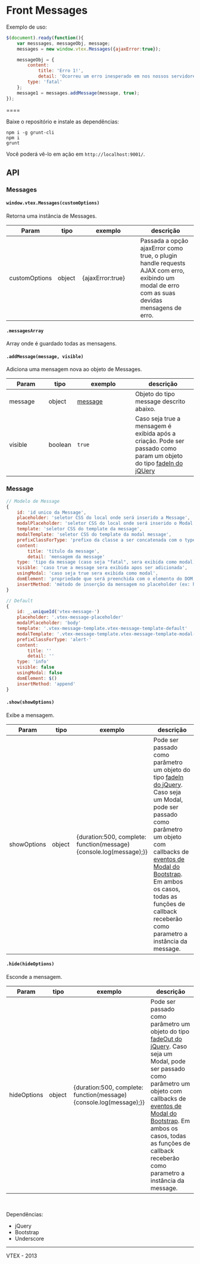 # Front Messages


Exemplo de uso:
```javascript
$(document).ready(function(){
	var messsages, messageObj, message;
	messages = new window.vtex.Messages({ajaxError:true});

	messageObj = {
		content: 
			title: 'Erro 1!',
			detail: 'Ocorreu um erro inesperado em nos nossos servidores.'
		type: 'fatal'
	};
	message1 = messages.addMessage(message, true);	
});
```
====

Baixe o repositório e instale as dependências:

```console
npm i -g grunt-cli
npm i
grunt
```

Você poderá vê-lo em ação em `http://localhost:9001/`.

## API

### Messages

<h4 id="Messages()"><code>window.vtex.Messages(customOptions)</code></h4>
<p>Retorna uma instância de Messages.</p>
<table class="table table-bordered table-striped">
	<thead>
		<tr>
			<th style="width: 90px;">Param</th>
			<th style="width: 50px;">tipo</th>
			<th style="width: 140px;">exemplo</th>
			<th>descrição</th>
		</tr>
	</thead>
	<tbody>
		<tr>
			<td>customOptions</td>
			<td>object</td>
			<td>{ajaxError:true}</td>
			<td>Passada a opção ajaxError como true, o plugin handle requests AJAX com erro, exibindo um modal de erro com as suas devidas mensagens de erro.</td>
		</tr>
	</tbody>
</table>

<h4 id="messagesArray"><code>.messagesArray</code></h4>
<p>Array onde é guardado todas as mensagens.</p>

<h4 id="addMessage()"><code>.addMessage(message, visible)</code></h4>
<p>Adiciona uma mensagem nova ao objeto de Messages.</p>
<table class="table table-bordered table-striped">
	<thead>
		<tr>
			<th style="width: 90px;">Param</th>
			<th style="width: 50px;">tipo</th>
			<th style="width: 140px;">exemplo</th>
			<th>descrição</th>
		</tr>
	</thead>
	<tbody>
		<tr>
			<td>message</td>
			<td>object</td>
			<td><a href="#message">message</a></td>
			<td>Objeto do tipo message descrito abaixo.</td>
		</tr>
		<tr>
			<td>visible</td>
			<td>boolean</td>
			<td><code>true</code></td>
			<td>Caso seja true a mensagem é exibida após a criação. Pode ser passado como param um objeto do tipo <a href="http://api.jquery.com/fadeIn/">fadeIn do jQUery</a></td>
		</tr>
	</tbody>
</table>

### Message

```javascript
// Modelo de Message
{
	id: 'id unico da Message',
	placeholder: 'seletor CSS do local onde será inserido a Message',
	modalPlaceholder: 'seletor CSS do local onde será inserido o Modal',
	template: 'seletor CSS do template da message',
	modalTemplate: 'seletor CSS do template da modal message',
	prefixClassForType: 'prefixo da classe a ser concatenada com o type'
	content:
		title: 'título da message',
		detail: 'mensagem da message'
	type: 'tipo da message (caso seja "fatal", sera exibida como modal)',
	visible: 'caso true a message sera exibida apos ser adicionada',
	usingModal: 'caso seja true sera exibida como modal',
	domElement: 'propriedade que será preenchida com o elemento do DOM da message',
	insertMethod: 'método de inserção da mensagem no placeholder (ex: html, append, prepend, etc)'
}

// Default
{
	id: _.uniqueId('vtex-message-')
	placeholder: '.vtex-message-placeholder'
	modalPlaceholder: 'body'
	template: '.vtex-message-template.vtex-message-template-default'
	modalTemplate: '.vtex-message-template.vtex-message-template-modal-default'
	prefixClassForType: 'alert-'
	content:
		title: ''
		detail: ''
	type: 'info'
	visible: false
	usingModal: false
	domElement: $()
	insertMethod: 'append'
}
```

<h4 id="show()"><code>.show(showOptions)</code></h4>
<p>Exibe a mensagem.</p>
<table class="table table-bordered table-striped">
	<thead>
		<tr>
			<th style="width: 90px;">Param</th>
			<th style="width: 50px;">tipo</th>
			<th style="width: 140px;">exemplo</th>
			<th>descrição</th>
		</tr>
	</thead>
	<tbody>
		<tr>
			<td>showOptions</td>
			<td>object</td>
			<td>{duration:500, complete: function(message){console.log(message);}}</td>
			<td>Pode ser passado como parâmetro um objeto do tipo <a href="http://api.jquery.com/fadeIn/">fadeIn do jQuery</a>. Caso seja um Modal, pode ser passado como parâmetro um objeto com callbacks de  <a href="http://twitter.github.io/bootstrap/javascript.html#modals">eventos de Modal do Bootstrap</a>. Em ambos os casos, todas as funções de callback receberão como parametro a instância da message.</td>
		</tr>
	</tbody>
</table>

<h4 id="hide()"><code>.hide(hideOptions)</code></h4>
<p>Esconde a mensagem.</p>
<table class="table table-bordered table-striped">
	<thead>
		<tr>
			<th style="width: 90px;">Param</th>
			<th style="width: 50px;">tipo</th>
			<th style="width: 140px;">exemplo</th>
			<th>descrição</th>
		</tr>
	</thead>
	<tbody>
		<tr>
			<td>hideOptions</td>
			<td>object</td>
			<td>{duration:500, complete: function(message){console.log(message);}}</td>
			<td>Pode ser passado como parâmetro um objeto do tipo <a href="http://api.jquery.com/fadeOut/">fadeOut do jQuery</a>. Caso seja um Modal, pode ser passado como parâmetro um objeto com callbacks de <a href="http://twitter.github.io/bootstrap/javascript.html#modals">eventos de Modal do Bootstrap</a>. Em ambos os casos, todas as funções de callback receberão como parametro a instância da message.</td>
		</tr>
	</tbody>
</table>

<br>

Dependências:
- jQuery
- Bootstrap
- Underscore

------

VTEX - 2013
